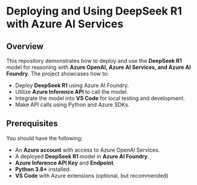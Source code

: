 # Deploying and Using DeepSeek R1 with Azure AI Services

## Overview
This repository demonstrates how to deploy and use the **DeepSeek R1** model for reasoning with **Azure OpenAI, Azure AI Services, and Azure AI Foundry**. The project showcases how to:

- Deploy **DeepSeek R1** using Azure AI Foundry.
- Utilize **Azure Inference API** to call the model.
- Integrate the model into **VS Code** for local testing and development.
- Make API calls using Python and Azure SDKs.

## Prerequisites
You should have the following:
- An **Azure account** with access to Azure OpenAI Services.
- A deployed **DeepSeek R1** model in **Azure AI Foundry**.
- **Azure Inference API Key** and **Endpoint**.
- **Python 3.8+** installed.
- **VS Code** with Azure extensions (optional, but recommended)
